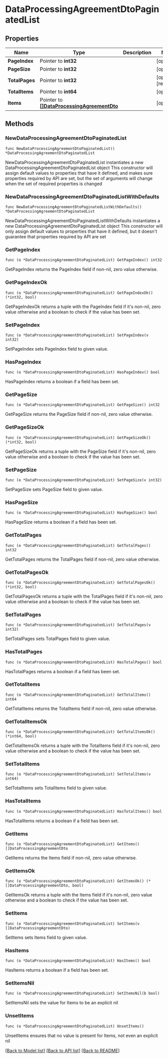 # DataProcessingAgreementDtoPaginatedList

## Properties

Name | Type | Description | Notes
------------ | ------------- | ------------- | -------------
**PageIndex** | Pointer to **int32** |  | [optional] 
**PageSize** | Pointer to **int32** |  | [optional] 
**TotalPages** | Pointer to **int32** |  | [optional] [readonly] 
**TotalItems** | Pointer to **int64** |  | [optional] 
**Items** | Pointer to [**[]DataProcessingAgreementDto**](DataProcessingAgreementDto.md) |  | [optional] 

## Methods

### NewDataProcessingAgreementDtoPaginatedList

`func NewDataProcessingAgreementDtoPaginatedList() *DataProcessingAgreementDtoPaginatedList`

NewDataProcessingAgreementDtoPaginatedList instantiates a new DataProcessingAgreementDtoPaginatedList object
This constructor will assign default values to properties that have it defined,
and makes sure properties required by API are set, but the set of arguments
will change when the set of required properties is changed

### NewDataProcessingAgreementDtoPaginatedListWithDefaults

`func NewDataProcessingAgreementDtoPaginatedListWithDefaults() *DataProcessingAgreementDtoPaginatedList`

NewDataProcessingAgreementDtoPaginatedListWithDefaults instantiates a new DataProcessingAgreementDtoPaginatedList object
This constructor will only assign default values to properties that have it defined,
but it doesn't guarantee that properties required by API are set

### GetPageIndex

`func (o *DataProcessingAgreementDtoPaginatedList) GetPageIndex() int32`

GetPageIndex returns the PageIndex field if non-nil, zero value otherwise.

### GetPageIndexOk

`func (o *DataProcessingAgreementDtoPaginatedList) GetPageIndexOk() (*int32, bool)`

GetPageIndexOk returns a tuple with the PageIndex field if it's non-nil, zero value otherwise
and a boolean to check if the value has been set.

### SetPageIndex

`func (o *DataProcessingAgreementDtoPaginatedList) SetPageIndex(v int32)`

SetPageIndex sets PageIndex field to given value.

### HasPageIndex

`func (o *DataProcessingAgreementDtoPaginatedList) HasPageIndex() bool`

HasPageIndex returns a boolean if a field has been set.

### GetPageSize

`func (o *DataProcessingAgreementDtoPaginatedList) GetPageSize() int32`

GetPageSize returns the PageSize field if non-nil, zero value otherwise.

### GetPageSizeOk

`func (o *DataProcessingAgreementDtoPaginatedList) GetPageSizeOk() (*int32, bool)`

GetPageSizeOk returns a tuple with the PageSize field if it's non-nil, zero value otherwise
and a boolean to check if the value has been set.

### SetPageSize

`func (o *DataProcessingAgreementDtoPaginatedList) SetPageSize(v int32)`

SetPageSize sets PageSize field to given value.

### HasPageSize

`func (o *DataProcessingAgreementDtoPaginatedList) HasPageSize() bool`

HasPageSize returns a boolean if a field has been set.

### GetTotalPages

`func (o *DataProcessingAgreementDtoPaginatedList) GetTotalPages() int32`

GetTotalPages returns the TotalPages field if non-nil, zero value otherwise.

### GetTotalPagesOk

`func (o *DataProcessingAgreementDtoPaginatedList) GetTotalPagesOk() (*int32, bool)`

GetTotalPagesOk returns a tuple with the TotalPages field if it's non-nil, zero value otherwise
and a boolean to check if the value has been set.

### SetTotalPages

`func (o *DataProcessingAgreementDtoPaginatedList) SetTotalPages(v int32)`

SetTotalPages sets TotalPages field to given value.

### HasTotalPages

`func (o *DataProcessingAgreementDtoPaginatedList) HasTotalPages() bool`

HasTotalPages returns a boolean if a field has been set.

### GetTotalItems

`func (o *DataProcessingAgreementDtoPaginatedList) GetTotalItems() int64`

GetTotalItems returns the TotalItems field if non-nil, zero value otherwise.

### GetTotalItemsOk

`func (o *DataProcessingAgreementDtoPaginatedList) GetTotalItemsOk() (*int64, bool)`

GetTotalItemsOk returns a tuple with the TotalItems field if it's non-nil, zero value otherwise
and a boolean to check if the value has been set.

### SetTotalItems

`func (o *DataProcessingAgreementDtoPaginatedList) SetTotalItems(v int64)`

SetTotalItems sets TotalItems field to given value.

### HasTotalItems

`func (o *DataProcessingAgreementDtoPaginatedList) HasTotalItems() bool`

HasTotalItems returns a boolean if a field has been set.

### GetItems

`func (o *DataProcessingAgreementDtoPaginatedList) GetItems() []DataProcessingAgreementDto`

GetItems returns the Items field if non-nil, zero value otherwise.

### GetItemsOk

`func (o *DataProcessingAgreementDtoPaginatedList) GetItemsOk() (*[]DataProcessingAgreementDto, bool)`

GetItemsOk returns a tuple with the Items field if it's non-nil, zero value otherwise
and a boolean to check if the value has been set.

### SetItems

`func (o *DataProcessingAgreementDtoPaginatedList) SetItems(v []DataProcessingAgreementDto)`

SetItems sets Items field to given value.

### HasItems

`func (o *DataProcessingAgreementDtoPaginatedList) HasItems() bool`

HasItems returns a boolean if a field has been set.

### SetItemsNil

`func (o *DataProcessingAgreementDtoPaginatedList) SetItemsNil(b bool)`

 SetItemsNil sets the value for Items to be an explicit nil

### UnsetItems
`func (o *DataProcessingAgreementDtoPaginatedList) UnsetItems()`

UnsetItems ensures that no value is present for Items, not even an explicit nil

[[Back to Model list]](../README.md#documentation-for-models) [[Back to API list]](../README.md#documentation-for-api-endpoints) [[Back to README]](../README.md)


